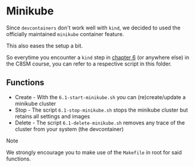 # Minikube
Since `devcontainers` don't work well with `kind`, we decided to used the officially maintained `minikube` container feature.

This also eases the setup a bit.

So everytime you encounter a `kind` step in [chapter 6](https://employee-academy.camunda.com/c8-self-managed-using-c8-helm-chart/1809719) (or anywhere else) in the C8SM course, you can refer to a respective script in this folder.

## Functions
* Create - With the `6.1-start-minikube.sh` you can (re)create/update a minikube cluster
* Stop - The script `6.1-stop-minikube.sh` stops the minikube cluster but retains all settings and images
* Delete - The script `6.1-delete-minikube.sh` removes any trace of the cluster from your system (the devcontainer)

> [!NOTE]
> We strongly encourage you to make use of the `Makefile` in root for said functions.